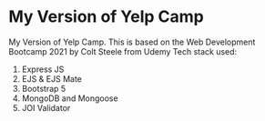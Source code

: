 # My Version of Yelp Camp
 My Version of Yelp Camp. This is based on the Web Development Bootcamp 2021 by Colt Steele from Udemy
 Tech stack used:
 1. Express JS
 2. EJS & EJS Mate
 3. Bootstrap 5
 4. MongoDB and Mongoose
 5. JOI Validator
